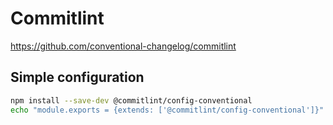 # Commitlint

https://github.com/conventional-changelog/commitlint

## Simple configuration

```bash
npm install --save-dev @commitlint/config-conventional
echo "module.exports = {extends: ['@commitlint/config-conventional']}" > commitlint.config.js
```
